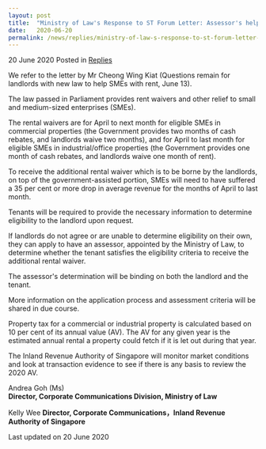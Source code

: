 ```yaml
---
layout: post
title:  "Ministry of Law's Response to ST Forum Letter: Assessor's help available to work out rental issues"
date:   2020-06-20
permalink: /news/replies/ministry-of-law-s-response-to-st-forum-letter-rental-relief-framework
---
```


20 June 2020 Posted in [Replies](/news/replies)  

We refer to the letter by Mr Cheong Wing Kiat (Questions remain for landlords with new law to help SMEs with rent, June 13).

The law passed in Parliament provides rent waivers and other relief to small and medium-sized enterprises (SMEs).

The rental waivers are for April to next month for eligible SMEs in commercial properties (the Government provides two months of cash rebates, and landlords waive two months), and for April to last month for eligible SMEs in industrial/office properties (the Government provides one month of cash rebates, and landlords waive one month of rent).

To receive the additional rental waiver which is to be borne by the landlords, on top of the government-assisted portion, SMEs will need to have suffered a 35 per cent or more drop in average revenue for the months of April to last month.

Tenants will be required to provide the necessary information to determine eligibility to the landlord upon request.

If landlords do not agree or are unable to determine eligibility on their own, they can apply to have an assessor, appointed by the Ministry of Law, to determine whether the tenant satisfies the eligibility criteria to receive the additional rental waiver.

The assessor's determination will be binding on both the landlord and the tenant.

More information on the application process and assessment criteria will be shared in due course.

Property tax for a commercial or industrial property is calculated based on 10 per cent of its annual value (AV). The AV for any given year is the estimated annual rental a property could fetch if it is let out during that year.

The Inland Revenue Authority of Singapore will monitor market conditions and look at transaction evidence to see if there is any basis to review the 2020 AV.


Andrea Goh (Ms)  
**Director, Corporate Communications Division, Ministry of Law** 

Kelly Wee
**Director, Corporate Communications，Inland Revenue Authority of Singapore** 

<p class="right-side-updated">Last updated on 20 June 2020</p>
